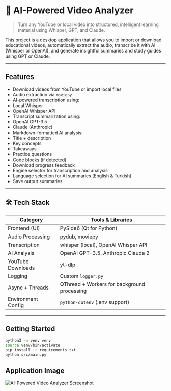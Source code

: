 # 🎥 AI-Powered Video Analyzer

> Turn any YouTube or local video into structured, intelligent learning material using Whisper, GPT, and Claude.

This project is a desktop application that allows you to import or download educational videos, automatically extract the audio, transcribe it with AI (Whisper or OpenAI), and generate insightful summaries and study guides using GPT or Claude.

---

## Features

- Download videos from YouTube or import local files
-  Audio extraction via `moviepy`
-  AI-powered transcription using:
  - Local Whisper
  - OpenAI Whisper API
-  Transcript summarization using:
  - OpenAI GPT-3.5
  - Claude (Anthropic)
-  Markdown-formatted AI analysis:
  - Title + description
  - Key concepts
  - Takeaways
  - Practice questions
  - Code blocks (if detected)
-  Download progress feedback
-  Engine selector for transcription and analysis
- Language selection for AI summaries (English & Turkish)
-  Save output summaries
---

## 🛠 Tech Stack

| Category           | Tools & Libraries                                |
|--------------------|--------------------------------------------------|
| Frontend (UI)      | PySide6 (Qt for Python)                          |
| Audio Processing   | pydub, moviepy                                   |
| Transcription      | whisper (local), OpenAI Whisper API              |
| AI Analysis        | OpenAI GPT-3.5, Anthropic Claude 2               |
| YouTube Downloads  | yt-dlp                                           |
| Logging            | Custom `logger.py`                               |
| Async + Threads    | QThread + Workers for background processing      |
| Environment Config | `python-dotenv` (.env support)                   |

---

## Getting Started
```bash
python3 -m venv venv
source venv/bin/activate
pip install -r requirements.txt
python src/main.py
```

## Application Image
![AI-Powered Video Analyzer Screenshot](log/screenshot.png)
